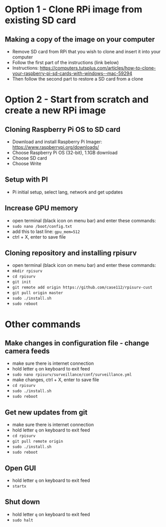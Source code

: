 # Option 1 - Clone RPi image from existing SD card
## Making a copy of the image on your computer
- Remove SD card from RPi that you wish to clone and insert it into your computer
- Follow the first part of the instructions (link below)
- Instructions: https://computers.tutsplus.com/articles/how-to-clone-your-raspberry-pi-sd-cards-with-windows--mac-59294
- Then follow the second part to restore a SD card from a clone

# Option 2 - Start from scratch and create a new RPi image
## Cloning Raspberry Pi OS to SD card
- Download and install Raspberry Pi Imager: https://www.raspberrypi.org/downloads/
- Choose Raspberry Pi OS (32-bit), 1.1GB download
- Choose SD card
- Choose Write

## Setup with PI
- Pi initial setup, select lang, network and get updates

## Increase GPU memory
- open terminal (black icon on menu bar) and enter these commands:
- `sudo nano /boot/config.txt`
- add this to last line: `gpu_mem=512`
- ctrl + X, enter to save file

## Cloning repository and installing rpisurv
- open terminal (black icon on menu bar) and enter these commands:
- `mkdir rpisurv`
- `cd rpisurv`
- `git init`
- `git remote add origin https://github.com/case112/rpisurv-cust`
- `git pull origin master`
- `sudo ./install.sh`
- `sudo reboot`


# Other commands
## Make changes in configuration file - change camera feeds
- make sure there is internet connection
- hold letter `q` on keyboard to exit feed
- `sudo nano rpisurv/surveillance/conf/surveillance.yml`
- make changes, ctrl + X, enter to save file
- `cd rpisurv`
- `sudo ./install.sh`
- `sudo reboot`

## Get new updates from git
- make sure there is internet connection
- hold letter `q` on keyboard to exit feed
- `cd rpisurv`
- `git pull remote origin`
- `sudo ./install.sh`
- `sudo reboot`

## Open GUI
- hold letter `q` on keyboard to exit feed
- `startx`

## Shut down
- hold letter `q` on keyboard to exit feed
- `sudo halt`


